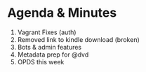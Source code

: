 # Agenda & Minutes

1) Vagrant Fixes (auth)
2) Removed link to kindle download (broken)
3) Bots & admin features
4) Metadata prep for @dvd
5) OPDS this week
